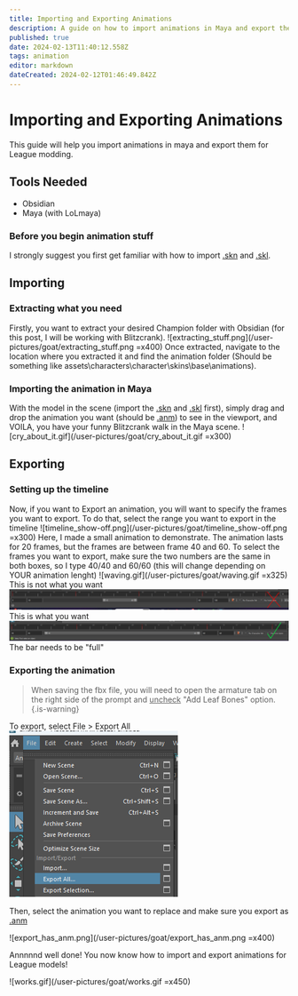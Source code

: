 ```yaml
---
title: Importing and Exporting Animations
description: A guide on how to import animations in Maya and export then for League modding
published: true
date: 2024-02-13T11:40:12.558Z
tags: animation
editor: markdown
dateCreated: 2024-02-12T01:46:49.842Z
---
```


# Importing and Exporting Animations
This guide will help you import animations in maya and export them for League modding.

## Tools Needed
- Obsidian
- Maya (with LoLmaya)

### Before you begin animation stuff
I strongly suggest you first get familiar with how to import <a href="/en/specific-guide/filetypes#skn">.skn</a> and [.skl](/en/specific-guide/filetypes#skl).

## Importing

### Extracting what you need

Firstly, you want to extract your desired Champion folder with Obsidian (for this post, I will be working with Blitzcrank). 
![extracting_stuff.png](/user-pictures/goat/extracting_stuff.png =x400)
Once extracted, navigate to the location where you extracted it and find the animation folder (Should be something like assets\characters\character\skins\base\animations).

### Importing the animation in Maya

With the model in the scene (import the <a href="/en/specific-guide/filetypes#skn">.skn</a> and [.skl](/en/specific-guide/filetypes#skl) first), simply drag and drop the animation you want (should be <a href="/en/specific-guide/filetypes#anm">.anm</a>) to see in the viewport, and VOILA, you have your funny Blitzcrank walk in the Maya scene.
![cry_about_it.gif](/user-pictures/goat/cry_about_it.gif =x300)

## Exporting
### Setting up the timeline
Now, if you want to Export an animation, you will want to specify the frames you want to export. To do that, select the range you want to export in the timeline 
![timeline_show-off.png](/user-pictures/goat/timeline_show-off.png =x300)
Here, I made a small animation to demonstrate. The animation lasts for 20 frames, but the frames are between frame 40 and 60. To select the frames you want to export, make sure the two numbers are the same in both boxes, so I type 40/40 and 60/60 (this will change depending on YOUR animation lenght)
![waving.gif](/user-pictures/goat/waving.gif =x325)
This is not what you want
![timeline_specification.png](/user-pictures/goat/timeline_specification.png)
This is what you want
![timeline_specification2.png](/user-pictures/goat/timeline_specification2.png)
The bar needs to be "full"

### Exporting the animation

>When saving the fbx file, you will need to open the armature tab on the right side of the prompt and <ins>uncheck</ins> "Add Leaf Bones" option.
>{.is-warning}

To export, select File > Export All 
![export_all.png](/user-pictures/goat/export_all.png)

Then, select the animation you want to replace and make sure you export as <a href="/en/specific-guide/filetypes#anm">.anm</a>

![export_has_anm.png](/user-pictures/goat/export_has_anm.png =x400)

Annnnnd well done! You now know how to import and export animations for League models!

![works.gif](/user-pictures/goat/works.gif =x450)



